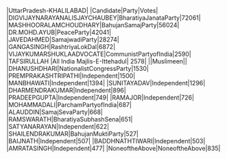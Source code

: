  
|UttarPradesh-KHALILABAD|
|Candidate|Party|Votes|
|DIGVIJAYNARAYANALISJAYCHAUBEY|BharatiyaJanataParty|72061|
|MASHHOORALAMCHOUDHARY|BahujanSamajParty|56024|
|DR.MOHD.AYUB|PeaceParty|42041|
|JAVEDAHMED|SamajwadiParty|28274|
|GANGASINGH|RashtriyaLokDal|6872|
|VIJAYKUMARSHUKLAADVOCATE|CommunistPartyofIndia|2590|
|TAFSIRULLAH                      |All India Majlis-E-Ittehadul| 2578|
||Muslimeen||
|DHANUSHDHARI|NationalistCongressParty|1530|
|PREMPRAKASHTRIPATHI|Independent|1500|
|MANBHAWATI|Independent|1394|
|SUNITAYADAV|Independent|1296|
|DHARMENDRAKUMAR|Independent|896|
|PRADEEPGUPTA|Independent|749|
|RAMAJOR|Independent|726|
|MOHAMMADALI|ParchamPartyofIndia|687|
|ALAUDDIN|SamajSevaParty|668|
|RAMSWARATH|BharatiyaSubhashSena|651|
|SATYANARAYAN|Independent|622|
|SHAILENDRAKUMAR|BahujanMuktiParty|527|
|BAIJNATH|Independent|507|
|BADDHNATHTIWARI|Independent|503|
|AMRATASINGH|Independent|477|
|NoneoftheAbove|NoneoftheAbove|835|
